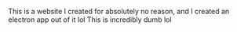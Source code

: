 This is a website I created for absolutely no reason, and I created an electron app out of it lol
This is incredibly dumb lol
